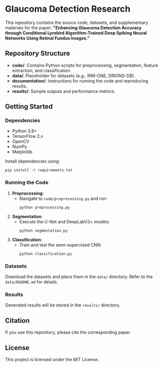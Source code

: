
# Glaucoma Detection Research

This repository contains the source code, datasets, and supplementary materials for the paper:
**"Enhancing Glaucoma Detection Accuracy through Conditional Lyrebird Algorithm-Trained Deep Spiking Neural Networks Using Retinal Fundus Images."**

## Repository Structure

- **code/**: Contains Python scripts for preprocessing, segmentation, feature extraction, and classification.
- **data/**: Placeholder for datasets (e.g., RIM-ONE, DRIONS-DB).
- **documentation/**: Instructions for running the code and reproducing results.
- **results/**: Sample outputs and performance metrics.

## Getting Started

### Dependencies

- Python 3.8+
- TensorFlow 2.x
- OpenCV
- NumPy
- Matplotlib

Install dependencies using:
```
pip install -r requirements.txt
```

### Running the Code

1. **Preprocessing**:
   - Navigate to `code/preprocessing.py` and run:
     ```
     python preprocessing.py
     ```
2. **Segmentation**:
   - Execute the U-Net and DeepLabV3+ models:
     ```
     python segmentation.py
     ```
3. **Classification**:
   - Train and test the semi-supervised CNN:
     ```
     python classification.py
     ```

### Datasets

Download the datasets and place them in the `data/` directory. Refer to the `data/README.md` for details.

### Results

Generated results will be stored in the `results/` directory.

## Citation

If you use this repository, please cite the corresponding paper.

## License

This project is licensed under the MIT License.
